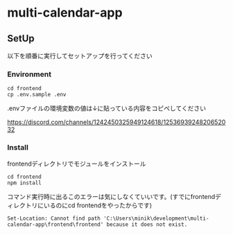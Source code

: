 # multi-calendar-app

## SetUp

以下を順番に実行してセットアップを行ってください

### Environment

```
cd frontend
cp .env.sample .env
```

.envファイルの環境変数の値は↓に貼っている内容をコピペしてください

https://discord.com/channels/1242450325949124618/1253693924820652032

### Install

frontendディレクトリでモジュールをインストール

```
cd frontend
npm install
```


コマンド実行時に出るこのエラーは気にしなくていいです。(すでにfrontendディレクトリにいるのにcd frontendをやったからです)
```
Set-Location: Cannot find path 'C:\Users\minik\development\multi-calendar-app\frontend\frontend' because it does not exist.
```
